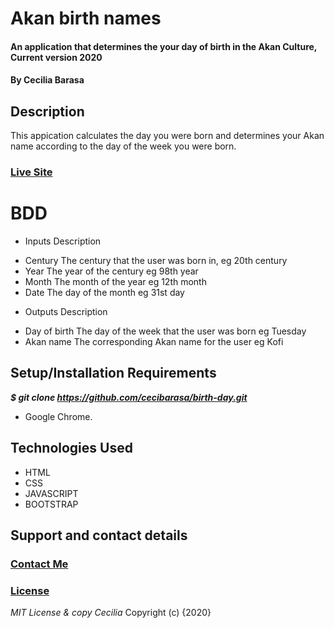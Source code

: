 # Akan birth names
#### An application that determines the your day of birth in the Akan Culture, Current version 2020
#### By **Cecilia Barasa**
## Description
This appication calculates the day you were born and determines your Akan name according to the day of the week you were born.
### [Live Site](https://cecibarasa.github.io/birth-day/)
# BDD
- Inputs	Description
* Century	The century that the user was born in, eg 20th century
* Year	The year of the century eg 98th year
* Month	The month of the year eg 12th month
* Date	The day of the month eg 31st day
- Outputs	Description
* Day of birth	The day of the week that the user was born eg Tuesday
* Akan name	The corresponding Akan name for the user eg Kofi
## Setup/Installation Requirements
***$ git clone https://github.com/cecibarasa/birth-day.git***
* Google Chrome.
## Technologies Used
* HTML
* CSS
* JAVASCRIPT
* BOOTSTRAP
## Support and contact details
### [Contact Me](cecibarasa@gmail.com)
### [License](https://github.com/cecibarasa/birth-day/blob/master/LICENSE.md)
*MIT License & copy Cecilia*
Copyright (c) {2020}